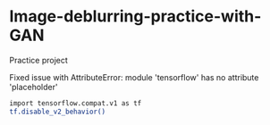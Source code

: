 # Image-deblurring-practice-with-GAN
Practice project


Fixed issue with AttributeError: module 'tensorflow' has no attribute 'placeholder' 

```bash 
import tensorflow.compat.v1 as tf
tf.disable_v2_behavior()
